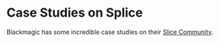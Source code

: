 # Case Studies on Splice

Blackmagic has some incredible case studies on their [Slice Community](https://www.splicecommunity.com).